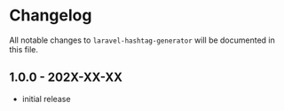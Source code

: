 # Changelog

All notable changes to `laravel-hashtag-generator` will be documented in this file.

## 1.0.0 - 202X-XX-XX

- initial release
